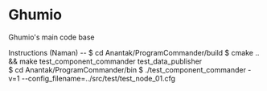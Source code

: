 # Ghumio
Ghumio's main code base

Instructions (Naman) --
$ cd Anantak/ProgramCommander/build
$ cmake .. && make test_component_commander test_data_publisher  
$ cd Anantak/ProgramCommander/bin
$ ./test_component_commander -v=1 --config_filename=../src/test/test_node_01.cfg
